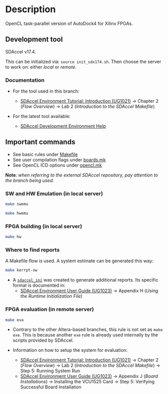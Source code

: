 # Description

OpenCL task-parallel version of AutoDock4 for Xilinx FPGAs.

## Development tool

SDAccel v17.4.

This can be initialized via: `source init_sdx174.sh`. Then choose the server to work on: either _local_ or _remote_.

### Documentation

* For the tool used in this branch: 
	* [SDAccel Environment Tutorial: Introduction (UG1021)](https://www.xilinx.com/support/documentation/sw_manuals/xilinx2017_4/ug1021-sdaccel-intro-tutorial.pdf) -> Chapter 2 (_Flow Overview_) -> Lab 2 (_Introduction to the SDAccel Makefile_)

* For the latest tool available: 
	* [SDAccel Development Environment Help](https://www.xilinx.com/html_docs/xilinx2018_2/sdaccel_doc/zrq1526323398130.html)


## Important commands

* See basic rules under [Makefile](./ofdock_taskpar_xl/Makefile)
* See user compilation flags under [boards.mk](https://github.com/Xilinx/SDAccel_Examples/blob/aws_2017.4/utility/boards.mk)
* See OpenCL ICD options under [opencl.mk](https://github.com/Xilinx/SDAccel_Examples/blob/aws_2017.4/libs/opencl/opencl.mk)

**Note**: _when referring to the external SDAccel repository, pay attention to the branch being used_.

### SW and HW Emulation (in local server)

```zsh
make swemu
```

```zsh
make hwemu
```

### FPGA building (in local server)

```zsh
make hw
```

### Where to find reports

A Makefile flow is used. A system estimate can be generated this way:

```zsh
make kerrpt-sw
```

* A [`sdaccel_ini`](./ofdock_taskpar_xl/sdaccel.ini) was created to generate additional reports. Its specific format is documented in: 
	* [SDAccel Environment User Guide (UG1023)](https://www.xilinx.com/support/documentation/sw_manuals/xilinx2017_4/ug1023-sdaccel-user-guide.pdf) -> Appendix H (_Using the Runtime Initialization File_)

### FPGA evaluation (in remote server)

```zsh
make eva
```

* Contrary to the other Altera-based branches, this rule is not set as `make exe`. This is because another `exe` rule is already used internally by the scripts provided by SDAccel.

* Information on how to setup the system for evaluation: 
	* [SDAccel Environment Tutorial: Introduction (UG1021)](https://www.xilinx.com/support/documentation/sw_manuals/xilinx2017_4/ug1021-sdaccel-intro-tutorial.pdf) -> Chapter 2 (_Flow Overview_) -> Lab 2 (_Introduction to the SDAccel Makefile_) -> Step 5: Running System Run
	* [SDAccel Environment User Guide (UG1023)](https://www.xilinx.com/support/documentation/sw_manuals/xilinx2017_4/ug1023-sdaccel-user-guide.pdf) -> Appendix J (_Board Installations_) -> Installing the VCU1525 Card -> Step 5: Verifying Successful Board Installation
	
